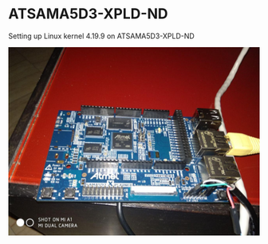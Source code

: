 # ATSAMA5D3-XPLD-ND
Setting up Linux kernel 4.19.9 on ATSAMA5D3-XPLD-ND

![alt text](./imgs/board.jpg "Logo Title Text 1")
